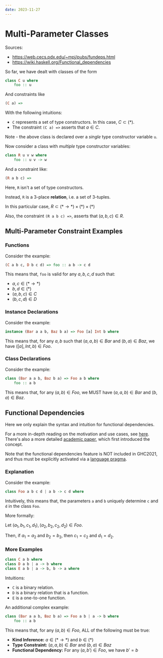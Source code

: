 ```yaml
---
date: 2023-11-27
---
```

# Multi-Parameter Classes
Sources:
- https://web.cecs.pdx.edu/~mpj/pubs/fundeps.html
- https://wiki.haskell.org/Functional_dependencies

So far, we have dealt with classes of the form
```haskell
class C u where
    foo :: u
```

And constraints like
```haskell
(C a) =>
```

With the following intuitions:
- `C` represents a set of type constructors. In this case, $C \subset (*)$.
- The constraint `(C a) =>` asserts that $a \in C$.

Note - the above class is declared over a *single* type constructor variable `u`.

Now consider a class with *multiple* type constructor variables:
```haskell
class R u v w where
    foo :: u v -> w
```

And a constraint like:
```haskell
(R a b c) =>
```

Here, `R` isn't a set of type constructors.

Instead, `R` is a 3-place **relation**, i.e. a set of 3-tuples.

In this particular case, $R \subset (* \rightarrow *) \times (*) \times (*)$

Also, the constraint `(R a b c) =>`, asserts that $(a, b, c) \in R$.

## Multi-Parameter Constraint Examples
### Functions
Consider the example:
```haskell
(C a b c, D b c d) => foo :: a b -> c d
```

This means that, `foo` is valid for any $a, b, c, d$ such that:
- $a, c \in (* \rightarrow *)$
- $b, d \in (*)$
- $(a, b, c) \in C$
- $(b, c, d) \in D$

### Instance Declarations
Consider the example:
```haskell
instance (Bar a a b, Baz b a) => Foo [a] Int b where
```

This means that, for any $a, b$ such that $(a, a, b) \in Bar$ and $(b, a) \in Baz$, we have $([a], Int, b) \in Foo$.


### Class Declarations
Consider the example:
```haskell
class (Bar a a b, Baz b a) => Foo a b where
    foo :: a b
```

This means that, for any $(a, b) \in Foo$, we MUST have $(a, a, b) \in Bar$ and $(b, a) \in Baz$.

## Functional Dependencies
Here we only explain the syntax and intuition for functional dependencies.

For a more in-depth reading on the motivation and use cases, see [here](https://wiki.haskell.org/Functional_dependencies). There's also a more detailed [academic paper](https://web.cecs.pdx.edu/~mpj/pubs/fundeps.html), which first introduced the concept.

Note that the functional dependencies feature is NOT included in GHC2021, and thus must be explicitly activated via a [language pragma](https://wiki.haskell.org/Language_Pragmas).

### Explanation
Consider the example:
```haskell
class Foo a b c d | a b -> c d where
```

Intuitively, this means that, the parameters `a` and `b` uniquely determine `c` and `d` in the class `Foo`.

More formally:

Let $(a_1, b_1, c_1, d_1), (a_2, b_2, c_2, d_2) \in Foo$.

Then, if $a_1 = a_2$ and $b_2 = b_2$, then $c_1 = c_2$ and $d_1 = d_2$.

### More Examples
```haskell
class C a b where
class D a b | a -> b where
class E a b | a -> b, b -> a where
```

Intuitions:
- `C` is a binary relation.
- `D` is a binary relation that is a function.
- `E` is a one-to-one function.

An additional complex example:
```haskell
class (Bar a a b, Baz b a) => Foo a b | a -> b where
    foo :: a b
```

This means that, for any $(a, b) \in Foo$, ALL of the following must be true:
- **Kind Inference:** $a \in (* \rightarrow *)$ and $b \in (*)$
- **Type Constraint:** $(a, a, b) \in Bar$ and $(b, a) \in Baz$
- **Functional Dependency:** For any $(a, b') \in Foo$, we have $b' = b$
